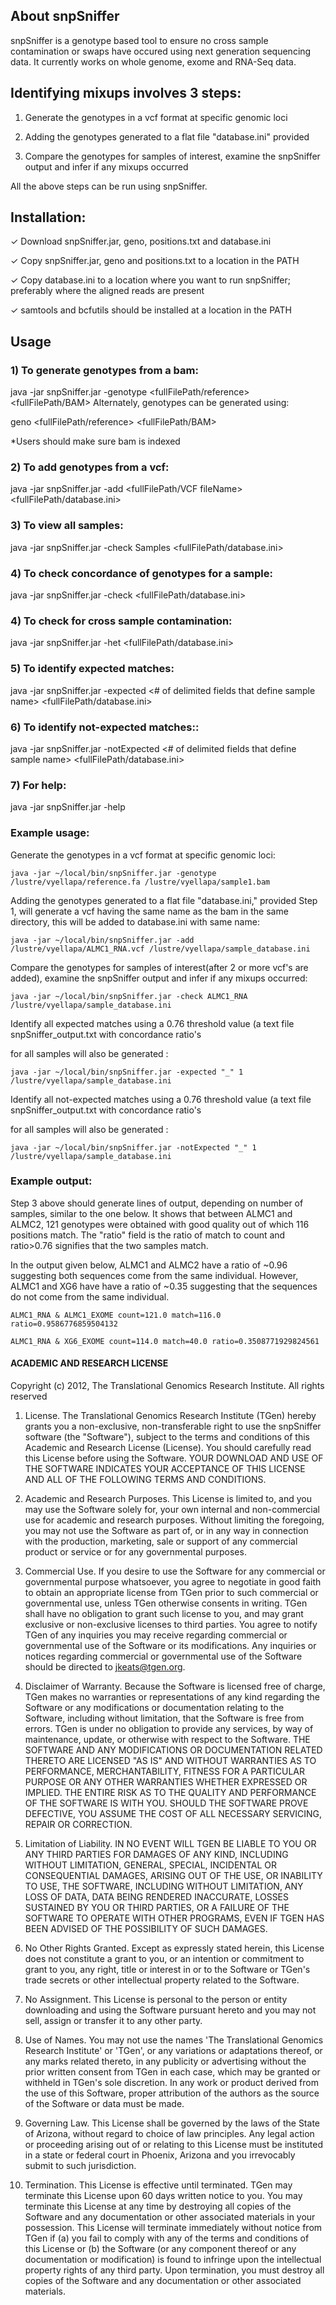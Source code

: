 ## About snpSniffer
snpSniffer is a genotype based tool to ensure no cross sample contamination or swaps have occured using next generation sequencing data. It currently works on whole genome, exome and RNA-Seq data.

## Identifying mixups involves 3 steps:

1. Generate the genotypes in a vcf format at specific genomic loci

2. Adding the genotypes generated to a flat file "database.ini" provided

3. Compare the genotypes for samples of interest, examine the snpSniffer output and infer if any mixups occurred

All the above steps can be run using snpSniffer.


## Installation:

✓ Download snpSniffer.jar, geno, positions.txt and database.ini 

✓ Copy snpSniffer.jar, geno and positions.txt to a location in the PATH

✓ Copy database.ini to a location where you want to run snpSniffer; preferably where the aligned reads are present

✓ samtools and bcfutils should be installed at a location in the PATH


## Usage
### 1) To generate genotypes from a bam:
java -jar snpSniffer.jar -genotype <fullFilePath/reference> <fullFilePath/BAM> 
        Alternately, genotypes can be generated using:

geno <fullFilePath/reference> <fullFilePath/BAM>

 *Users should make sure bam is indexed

### 2) To add genotypes from a vcf:

java -jar snpSniffer.jar -add <fullFilePath/VCF fileName> <fullFilePath/database.ini>

### 3) To view all samples:

java -jar snpSniffer.jar -check Samples <fullFilePath/database.ini>

### 4) To check concordance of genotypes for a sample:
java -jar snpSniffer.jar -check <sampleName> <fullFilePath/database.ini>

### 4) To check for cross sample contamination:
java -jar snpSniffer.jar -het <fullFilePath/database.ini>

### 5) To identify expected matches:
java -jar snpSniffer.jar -expected <delimiter> <# of delimited fields that define sample name> <fullFilePath/database.ini>

### 6) To identify not-expected matches::

java -jar snpSniffer.jar -notExpected <delimiter> <# of delimited fields that define sample name> <fullFilePath/database.ini>

### 7) For help:

java -jar snpSniffer.jar -help


### Example usage:

Generate the genotypes in a vcf format at specific genomic loci:

	java -jar ~/local/bin/snpSniffer.jar -genotype /lustre/vyellapa/reference.fa /lustre/vyellapa/sample1.bam

Adding the genotypes generated to a flat file "database.ini," provided
Step 1, will generate a vcf having the same name as the bam in the same directory, this will be added to database.ini with same name:

	java -jar ~/local/bin/snpSniffer.jar -add /lustre/vyellapa/ALMC1_RNA.vcf /lustre/vyellapa/sample_database.ini

Compare the genotypes for samples of interest(after 2 or more vcf's are added), examine the snpSniffer output and infer if any mixups occurred:

	java -jar ~/local/bin/snpSniffer.jar -check ALMC1_RNA /lustre/vyellapa/sample_database.ini

Identify all expected matches using a 0.76 threshold value (a text file snpSniffer_output.txt with concordance ratio's 

for all samples will also be generated :

	java -jar ~/local/bin/snpSniffer.jar -expected "_" 1 /lustre/vyellapa/sample_database.ini

Identify all not-expected matches using a 0.76 threshold value (a text file snpSniffer_output.txt with concordance ratio's 

for all samples will also be generated :

	java -jar ~/local/bin/snpSniffer.jar -notExpected "_" 1 /lustre/vyellapa/sample_database.ini


### Example output:

Step 3 above should generate lines of output, depending on number of samples, similar to the one below. It shows that between ALMC1 and ALMC2, 121 genotypes were obtained with good quality out of which 116 positions match. The "ratio" field is the ratio of match to count and ratio>0.76 signifies that the two samples match.

In the output given below, ALMC1 and ALMC2 have a ratio of ~0.96 suggesting both sequences come from the same individual. However, ALMC1 and XG6 have have a ratio of ~0.35 suggesting that the sequences do not come from the same individual.

	ALMC1_RNA & ALMC1_EXOME count=121.0 match=116.0 ratio=0.9586776859504132

	ALMC1_RNA & XG6_EXOME count=114.0 match=40.0 ratio=0.3508771929824561




#### ACADEMIC AND RESEARCH LICENSE
Copyright (c) 2012, The Translational Genomics Research Institute.
All rights reserved

1. License. The Translational Genomics Research Institute (TGen) hereby
grants you a non-exclusive, non-transferable right to use the snpSniffer
software (the "Software"), subject to the terms and conditions of this
Academic and Research License (License). You should carefully read this
License before using the Software. YOUR DOWNLOAD AND USE OF THE SOFTWARE
INDICATES YOUR ACCEPTANCE OF THIS LICENSE AND ALL OF THE FOLLOWING TERMS
AND CONDITIONS.

2. Academic and Research Purposes. This License is limited to, and you
may use the Software solely for, your own internal and non-commercial
use for academic and research purposes. Without limiting the foregoing,
you may not use the Software as part of, or in any way in connection with
the production, marketing, sale or support of any commercial product or
service or for any governmental purposes.

3. Commercial Use. If you desire to use the Software for any commercial
or governmental purpose whatsoever, you agree to negotiate in good faith
to obtain an appropriate license from TGen prior to such commercial or
governmental use, unless TGen otherwise consents in writing. TGen shall
have no obligation to grant such license to you, and may grant exclusive
or non-exclusive licenses to third parties.  You agree to notify TGen of
any inquiries you may receive regarding commercial or governmental use
of the Software or its modifications. Any inquiries or notices regarding
commercial or governmental use of the Software should be directed to
jkeats@tgen.org.

4. Disclaimer of Warranty. Because the Software is licensed free of
charge, TGen makes no warranties or representations of any kind
regarding the Software or any modifications or documentation relating to
the Software, including without limitation, that the Software is free
from errors. TGen is under no obligation to provide any services, by way
of maintenance, update, or otherwise with respect to the Software. THE
SOFTWARE AND ANY MODIFICATIONS OR DOCUMENTATION RELATED THERETO ARE
LICENSED "AS IS" AND WITHOUT WARRANTIES AS TO PERFORMANCE, MERCHANTABILITY,
FITNESS FOR A PARTICULAR PURPOSE OR ANY OTHER WARRANTIES WHETHER
EXPRESSED OR IMPLIED. THE ENTIRE RISK AS TO THE QUALITY AND PERFORMANCE
OF THE SOFTWARE IS WITH YOU. SHOULD THE SOFTWARE PROVE DEFECTIVE, YOU
ASSUME THE COST OF ALL NECESSARY SERVICING, REPAIR OR CORRECTION.

5. Limitation of Liability. IN NO EVENT WILL TGEN BE LIABLE TO YOU OR
ANY THIRD PARTIES FOR DAMAGES OF ANY KIND, INCLUDING WITHOUT LIMITATION,
GENERAL, SPECIAL, INCIDENTAL OR CONSEQUENTIAL DAMAGES, ARISING OUT OF
THE USE, OR INABILITY TO USE, THE SOFTWARE, INCLUDING WITHOUT
LIMITATION, ANY LOSS OF DATA, DATA BEING RENDERED INACCURATE, LOSSES
SUSTAINED BY YOU OR THIRD PARTIES, OR A FAILURE OF THE SOFTWARE TO
OPERATE WITH OTHER PROGRAMS, EVEN IF TGEN HAS BEEN ADVISED OF THE
POSSIBILITY OF SUCH DAMAGES.

6. No Other Rights Granted. Except as expressly stated herein, this
License does not constitute a grant to you, or an intention or
commitment to grant to you, any right, title or interest in or to the
Software or TGen's trade secrets or other intellectual property
related to the Software.

7. No Assignment. This License is personal to the person or entity
downloading and using the Software pursuant hereto and you may not sell,
assign or transfer it to any other party.

8. Use of Names. You may not use the names 'The Translational
Genomics Research Institute' or 'TGen', or any variations or
adaptations thereof, or any marks related thereto, in any publicity or
advertising without the prior written consent from TGen in each case,
which may be granted or withheld in TGen's sole discretion.  In any work
or product derived from the use of this Software, proper attribution of
the authors as the source of the Software or data must be made.

9. Governing Law. This License shall be governed by the laws of the
State of Arizona, without regard to choice of law principles.  Any legal
action or proceeding arising out of or relating to this License must be
instituted in a state or federal court in Phoenix, Arizona and you
irrevocably submit to such jurisdiction.

10. Termination. This License is effective until terminated. TGen may
terminate this License upon 60 days written notice to you.  You may
terminate this License at any time by destroying all copies of the
Software and any documentation or other associated materials in your
possession. This License will terminate immediately without notice from
TGen if (a) you fail to comply with any of the terms and conditions of
this License or (b) the Software (or any component thereof or any
documentation or modification) is found to infringe upon the
intellectual property rights of any third party. Upon termination, you
must destroy all copies of the Software and any documentation or other
associated materials.
